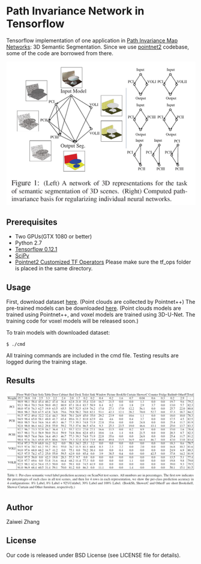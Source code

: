 # Path Invariance Network in Tensorflow

Tensorflow implementation of one application in [Path Invariance Map Networks](https://arxiv.org/abs/1812.11647): 3D Semantic Segmentation.
Since we use [pointnet2](https://github.com/charlesq34/pointnet2) codebase, some of the code are borrowed from there.

![alt tag](intro.JPG)

## Prerequisites

- Two GPUs(GTX 1080 or better)
- Python 2.7 
- [Tensorflow 0.12.1](https://github.com/tensorflow/tensorflow/tree/r0.12)
- [SciPy](http://www.scipy.org/install.html)
- [Pointnet2 Customized TF Operators](https://github.com/charlesq34/pointnet2/tree/master/tf_ops) Please make sure the tf_ops folder is placed in the same directory.

## Usage

First, download dataset [here](https://drive.google.com/open?id=1tOFn5rcs-9KsmfBOO9au3jeJiGTX7ikn). (Point clouds are collected by Pointnet++)
The pre-trained models can be downloaded [here](https://drive.google.com/open?id=1hZYRfFNsx9b0KMI5YwX_ZmbKRRQJto-Z).
(Point clouds models are trained using Pointnet++, and voxel models are trained using 3D-U-Net. The training code for voxel models will be released soon.)

To train models with downloaded dataset:

    $ ./cmd

All training commands are included in the cmd file.
Testing results are logged during the training stage.

## Results
![alt tag](result.JPG)

## Author

Zaiwei Zhang

## License
Our code is released under BSD License (see LICENSE file for details).
